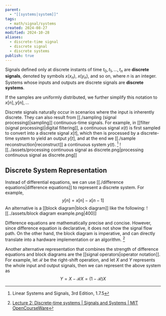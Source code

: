 ```yaml
---
parent:
  - "[[systems|system]]"
tags:
  - math/signal/systems
created: 2024-08-27
modified: 2024-10-28
aliases:
  - discrete-time signal
  - discrete signal
  - discrete systems
publish: true
---
```

Signals defined only at discrete instants of time $t_0, t_1, \dots, t_n$ are **discrete signals**, denoted by symbols $x(x_n)$, $x(y_n)$, and so on, where $n$ is an integer. Systems whose inputs and outputs are discrete signals are **discrete systems**.

If the samples are uniformly distributed, we further simplify this notation to $x[n], y[n], \dots$ 

Discrete signals naturally occur in scenarios where the input is inherently discrete. They can also result from [[./sampling (signal processing)|sampling]] continuous-time signals. For example, in [[filter (signal processing)|digital filtering]], a continuous signal $x(t)$ is first sampled to convert into a discrete signal $x[t]$, which then is processed by a discrete-time system to yield an output $y[t]$, and at the end we [[./sample reconstruction|reconstruct]] a continuous system $y(t)$. [^1]
![[../assets/processing continuous signal as discrete.png|processing continuous signal as discrete.png]]

## Discrete System Representation
Instead of differential equations, we can use [[./difference equations|difference equations]] to represent a discrete system. For example,
$$
y[n] = x[n] - x[n - 1]
$$
An alternative is a [[block diagram|block diagram]] like the following:
![[../assets/block diagram example.png|400]]

Difference equations are mathematically precise and concise. However, since difference equation is declarative, it does not show the signal flow path. On the other hand, the block diagram is imperative, and can directly translate into a hardware implementation or an algorithm. [^2]

Another alternative representation that combines the strength of difference equations and block diagrams are the [[signal operators|operator notation]]. For example, let $\mathcal{R}$ be the right-shift operation, and let $X$ and $Y$ represents the whole input and output signals, then we can represent the above system as
$$
Y = X - \mathcal{R}X = (1 - \mathcal{R})X
$$


[^1]: Linear Systems and Signals, 3rd Edition, 1.7.5
[^2]: [Lecture 2: Discrete-time systems | Signals and Systems | MIT OpenCourseWare](https://ocw.mit.edu/courses/6-003-signals-and-systems-fall-2011/resources/mit6_003f11_lec02/)